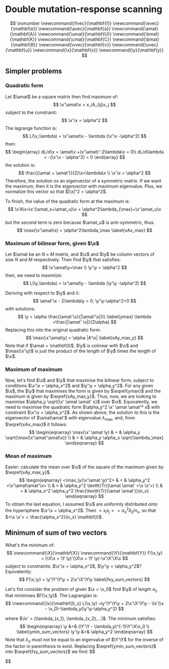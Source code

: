 # Double mutation-response scanning

$$
\nonumber
\newcommand{\fvec}{\mathbf{f}}
\newcommand{\evec}{\mathbf{e}}
\newcommand{\avec}{\mathbf{a}}
\newcommand{\amat}{\mathbf{A}}
\newcommand{\umat}{\mathbf{U}}
\newcommand{\kmat}{\mathbf{K}}
\newcommand{\cmat}{\mathbf{C}}
\newcommand{\bmat}{\mathbf{B}}
\newcommand{\vvec}{\mathbf{v}}
\newcommand{\uvec}{\mathbf{u}}
\newcommand{\x}{\mathbf{x}}
\newcommand{\y}{\mathbf{y}}
$$
## Simpler problems
### Quadratic form

Let $\amat$ be a square matrix then find maximum of:
$$
\x'\amat\x = x_iA_{ij}x_j
$$
subject to the constraint: 
$$
\x'\x = \alpha^2
$$
The lagrange function is:
$$
L(\x,\lambda) = \x'\amat\x - \lambda (\x'\x -\alpha^2)
$$
then:
$$
\begin{array}
dL/d\x = \amat\x +(x'\amat)'-2\lambda\x  = 0\\
dL/d\lambda = -(\x'\x - \alpha^2) = 0
\end{array}
$$
the solution is:
$$
\frac{(\amat + \amat')}{2}\x=\lambda\x \\
\x'\x = \alpha^2
$$
Therefore, the solution os an eigenvector of a symmetric matrix. If we want the maximum, then it is the eigenvector with maximum eigenvalue. Plus, we normalize this vector so that $|\x|^2 = \alpha^2$. 

To finish, the value of the quadratic form at the maximum is:
$$
\x'A\x=\x'(\amat_s+\amat_u)\x = \alpha^2\lambda_{\max}+\x'\amat_u\x
$$
but the second term is zero because $\amat_u$ is anti-symmetric, thus:
$$
\max(\x'\amat\x) = \alpha^2\lambda_\max \label{xAx_max}
$$


### Maximum of bilinear form, given $\x$
Let $\amat be an $N \times M$ matrix, and $\x$ and $\y$ be column vectors of size $N$ and $M$ respectively. Then find $\y$ that satisfies:
$$
\x'\amat\y=\max \\
\y'\y = \alpha^2
$$
then, we need to maximize:
$$
L(\y,\lambda) = \x'\amat\y - \lambda (\y'\y -\alpha^2)
$$


Deriving with respect to $\y$ and $\lambda$:
$$
\amat'\x - 2\lambda\y = 0; \y'\y-\alpha^2=0
$$
with solutions:
$$
\y = \alpha \frac{\amat'\x}{|\amat'\x|}\\ \label{ymax}
\lambda =\frac{|\amat' \x|}{2\alpha}
$$
Replacing this into the original quadratic form:
$$
\max(\x'\amat\y) = \alpha |A'\x| \label{xAy_max_y}
$$
Note that if $\amat = \mathbf{I}$, $\y$ is colinear with $\x$ and $\max(\x'\y)$ is just the product of the length of $\y$ times the length of $\x$. 
### Maximum of maximum

Now, let's find $\x$ and $\y$ that maximise the bilinear form, subject to conditions $\x'\x = \alpha_x^2$ and $\y'\y = \alpha_y^2$.
For any given $\x$, the $\y$ that maximises the form is given by $\eqref{ymax}$ and the maximum is given by $\eqref{xAy_max_y}$. Thus, now, we are looking to maximise $\alpha_y \sqrt{\x' \amat \amat' x}$ over $\x$. Equivalently, we need to maximise the quadratic form $\alpha_y^2 \x' \amat \amat'º x$ with constraint $\x'\x = \alpha_x^2$. As shown above, the solution to this is the eigenvector of $\amat\amat'$ with eigenvalue $\lambda_\max$, and, from $\eqref{xAx_max}$ it follows:
$$
\begin{eqnarray}
\max(\x' \amat \y) & = & \alpha_y \sqrt{\max(\x'\amat'\amat\x)} \\
& = & \alpha_y \alpha_x \sqrt{\lambda_\max}
\end{eqnarray}
$$

### Mean of maximum

Easier: calculate the mean over $\x$ of the square of the maximum given by $\eqref{xAy_max_y}$. 
$$
\begin{eqnarray}
<\max_\y(\x'\amat \y)^2> & = &  \alpha_y^2 <\x'\amat\amat'\x> \\
& = & \alpha_y^2 \texttt{Tr}(\amat \amat' <\x \x'>) \\
& = & \alpha_x^2 \alpha_y^2 \frac{\texttt{Tr}(\amat \amat')}{n_x}
\end{eqnarray}
$$
To obtain the last equation, I assumed  $\x$ are uniformly distributed onto the  hypersphere $\x'\x = \alpha_x^2$. Then $<x_i x_j> = \alpha_x^2 \delta_{ij}/n_x$, so that $<\x \x'> = \frac{\alpha_x^2}{n_x} \mathbf{I}$.

## Minimum of sum of two vectors

What's the minimum of:
$$
\newcommand{\X}{\mathbf{X}}
\newcommand{\Y}{\mathbf{Y}}
F(\x,\y) = (\X\x + \Y \y)'(\X\x + \Y \y)-\x'\X'\X\x
$$
 subject to constraints: $\x'\x = \alpha_x^2$, $\y'\y = \alpha_y^2$? Equivalently:
$$
F(\x,\y) = \y'\Y'\Y\y + 2\x'\X'\Y\y \label{fxy_sum_vectors}
$$

Let's fist consider the problem of given $\x = \x_0$ find $\y$ of length $\alpha_y$ that minimises $F(\x,\y)$. The Lagrangian is:
$$
\newcommand{\lx}{\mathbf{l}_x}
L(\x,\y) =\y'\Y'\Y\y + 2\x'\X'\Y\y - \lx'(\x - \x_0)-\lambda_y(\y'\y-\alpha_y^2)
$$

where $\lx' = (\lambda_{x_1}, \lambda_{x_2},…)$. The minimum satisfies:
$$
\begin{eqnarray}
\y &=& 	(\Y'\Y - \lambda_y)^{-1}\Y'\X\x_0 \\ \label{ymin_sum_vectors}
	\y'\y &=& \alpha_y^2
\end{eqnarray}
$$
Note that $\lambda_y$ must not be equal to an eigenvalue of $\Y'\Y$ for the inverse of the factor in parenthesis to exist. Replacing $\eqref{ymin_sum_vectors}$ into $\eqref{fxy_sum_vectors}$ we find:
$$

$$

